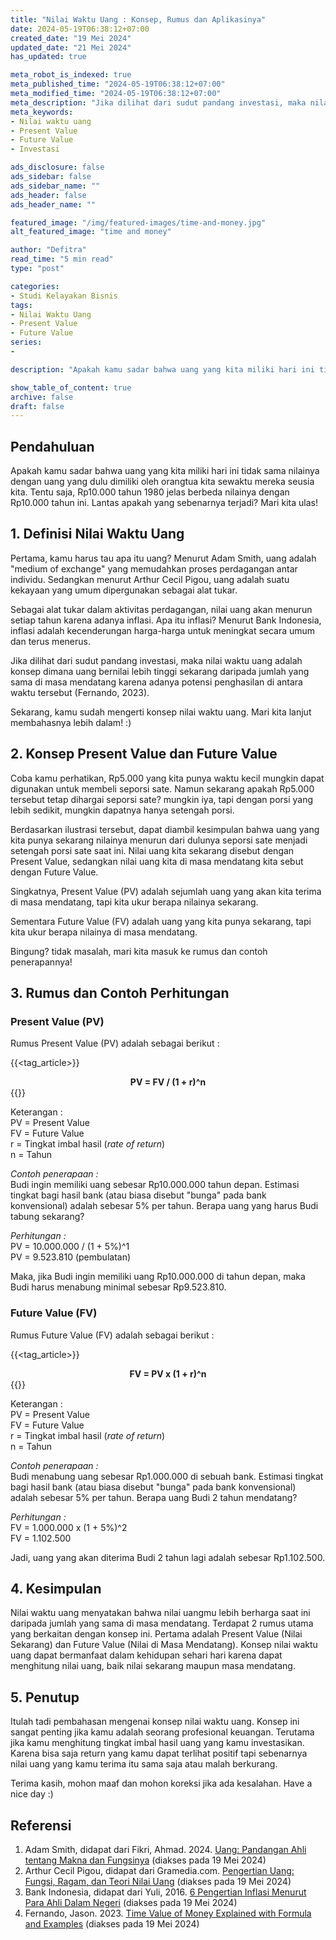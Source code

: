 ```yaml
---
title: "Nilai Waktu Uang : Konsep, Rumus dan Aplikasinya"
date: 2024-05-19T06:38:12+07:00
created_date: "19 Mei 2024"
updated_date: "21 Mei 2024"
has_updated: true

meta_robot_is_indexed: true
meta_published_time: "2024-05-19T06:38:12+07:00"
meta_modified_time: "2024-05-19T06:38:12+07:00"
meta_description: "Jika dilihat dari sudut pandang investasi, maka nilai waktu uang adalah konsep dimana uang bernilai lebih tinggi sekarang daripada jumlah yang sama di masa mendatang karena adanya potensi penghasilan di antara waktu tersebut (Fernando, 2023)"
meta_keywords: 
- Nilai waktu uang
- Present Value
- Future Value
- Investasi

ads_disclosure: false
ads_sidebar: false
ads_sidebar_name: ""
ads_header: false
ads_header_name: ""

featured_image: "/img/featured-images/time-and-money.jpg"
alt_featured_image: "time and money"

author: "Defitra"
read_time: "5 min read"
type: "post"

categories: 
- Studi Kelayakan Bisnis
tags: 
- Nilai Waktu Uang
- Present Value
- Future Value
series:
- 

description: "Apakah kamu sadar bahwa uang yang kita miliki hari ini tidak sama nilainya dengan uang yang dulu  dimiliki oleh orangtua kita sewaktu mereka seusia kita. Tentu saja, Rp10.000 tahun 1980 jelas berbeda nilainya dengan Rp10.000 tahun ini. Lantas apakah yang sebenarnya terjadi? Mari kita ulas!"

show_table_of_content: true
archive: false
draft: false
---
```


## Pendahuluan
Apakah kamu sadar bahwa uang yang kita miliki hari ini tidak sama nilainya dengan uang yang dulu dimiliki oleh orangtua kita sewaktu mereka seusia kita. Tentu saja, Rp10.000 tahun 1980 jelas berbeda nilainya dengan Rp10.000 tahun ini. Lantas apakah yang sebenarnya terjadi? Mari kita ulas! 

## 1. Definisi Nilai Waktu Uang
Pertama, kamu harus tau apa itu uang? Menurut Adam Smith, uang adalah "medium of exchange" yang memudahkan proses perdagangan antar individu. Sedangkan menurut Arthur Cecil Pigou, uang adalah suatu kekayaan yang umum dipergunakan sebagai alat tukar.  

Sebagai alat tukar dalam aktivitas perdagangan, nilai uang akan menurun setiap tahun karena adanya inflasi. Apa itu inflasi? Menurut Bank Indonesia, inflasi adalah kecenderungan harga-harga untuk meningkat secara umum dan terus menerus.  

Jika dilihat dari sudut pandang investasi, maka nilai waktu uang adalah konsep dimana uang bernilai lebih tinggi sekarang daripada jumlah yang sama di masa mendatang karena adanya potensi penghasilan di antara waktu tersebut (Fernando, 2023).  

Sekarang, kamu sudah mengerti konsep nilai waktu uang. Mari kita lanjut membahasnya lebih dalam! :)

## 2. Konsep Present Value dan Future Value
Coba kamu perhatikan, Rp5.000 yang kita punya waktu kecil mungkin dapat digunakan untuk membeli seporsi sate. Namun sekarang apakah Rp5.000 tersebut tetap dihargai seporsi sate? mungkin iya, tapi dengan porsi yang lebih sedikit, mungkin dapatnya hanya setengah porsi.  

Berdasarkan ilustrasi tersebut, dapat diambil kesimpulan bahwa uang yang kita punya sekarang nilainya menurun dari dulunya seporsi sate menjadi setengah porsi sate saat ini. Nilai uang kita sekarang disebut dengan Present Value, sedangkan nilai uang kita di masa mendatang kita sebut dengan Future Value.  

Singkatnya, Present Value (PV) adalah sejumlah uang yang akan kita terima di masa mendatang, tapi kita ukur berapa nilainya sekarang.  

Sementara Future Value (FV) adalah uang yang kita punya sekarang, tapi kita ukur berapa nilainya di masa mendatang.  

Bingung? tidak masalah, mari kita masuk ke rumus dan contoh penerapannya!

## 3. Rumus dan Contoh Perhitungan
### Present Value (PV)
Rumus Present Value (PV) adalah sebagai berikut :  

{{<tag_article>}}
<center><strong>PV = FV / (1 + r)^n</strong></center>
{{</tag_article>}}

Keterangan :  
PV = Present Value  
FV = Future Value  
r = Tingkat imbal hasil (_rate of return_)  
n = Tahun  

*Contoh penerapaan :*  
Budi ingin memiliki uang sebesar Rp10.000.000 tahun depan. Estimasi tingkat bagi hasil bank (atau biasa disebut "bunga" pada bank konvensional) adalah sebesar 5% per tahun. Berapa uang yang harus Budi tabung sekarang?  

*Perhitungan :*  
PV = 10.000.000 / (1 + 5%)^1  
PV = 9.523.810 (pembulatan)  

Maka, jika Budi ingin memiliki uang Rp10.000.000 di tahun depan, maka Budi harus menabung minimal sebesar Rp9.523.810.

### Future Value (FV)
Rumus Future Value (FV) adalah sebagai berikut :  

{{<tag_article>}}
<center><strong>FV = PV x (1 + r)^n</strong></center>
{{</tag_article>}}

Keterangan :  
PV = Present Value  
FV = Future Value  
r = Tingkat imbal hasil (_rate of return_)  
n = Tahun  

*Contoh penerapaan :*  
Budi menabung uang sebesar Rp1.000.000 di sebuah bank. Estimasi tingkat bagi hasil bank (atau biasa disebut "bunga" pada bank konvensional) adalah sebesar 5% per tahun. Berapa uang Budi 2 tahun mendatang?

*Perhitungan :*  
FV = 1.000.000 x (1 + 5%)^2  
FV = 1.102.500  

Jadi, uang yang akan diterima Budi 2 tahun lagi adalah sebesar Rp1.102.500.  

## 4. Kesimpulan
Nilai waktu uang menyatakan bahwa nilai uangmu lebih berharga saat ini daripada jumlah yang sama di masa mendatang. Terdapat 2 rumus utama yang berkaitan dengan konsep ini. Pertama adalah Present Value (Nilai Sekarang) dan Future Value (Nilai di Masa Mendatang). Konsep nilai waktu uang dapat bermanfaat dalam kehidupan sehari hari karena dapat menghitung nilai uang, baik nilai sekarang maupun masa mendatang.

## 5. Penutup
Itulah tadi pembahasan mengenai konsep nilai waktu uang. Konsep ini sangat penting jika kamu adalah seorang profesional keuangan. Terutama jika kamu menghitung tingkat imbal hasil uang yang kamu investasikan. Karena bisa saja return yang kamu dapat terlihat positif tapi sebenarnya nilai uang yang kamu terima itu sama saja atau malah berkurang.  

Terima kasih, mohon maaf dan mohon koreksi jika ada kesalahan. Have a nice day :)

## Referensi
1. Adam Smith, didapat dari Fikri, Ahmad. 2024. [Uang: Pandangan Ahli tentang Makna dan Fungsinya](https://redasamudera.id/definisi-uang-menurut-ahli/#3-adam-smith) (diakses pada 19 Mei 2024)  
2. Arthur Cecil Pigou, didapat dari Gramedia.com. [Pengertian Uang: Fungsi, Ragam, dan Teori Nilai Uang](https://www.gramedia.com/literasi/uang/) (diakses pada 19 Mei 2024)  
3. Bank Indonesia, didapat dari Yuli, 2016. [6 Pengertian Inflasi Menurut Para Ahli Dalam Negeri](https://dosenekonomi.com/ilmu-ekonomi/ekonomi-makro/pengertian-inflasi-menurut-para-ahli) (diakses pada 19 Mei 2024)  
4. Fernando, Jason. 2023. [Time Value of Money Explained with Formula and Examples](https://www.investopedia.com/terms/t/timevalueofmoney.asp) (diakses pada 19 Mei 2024)


